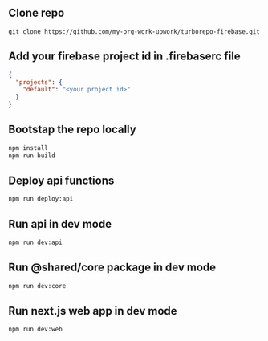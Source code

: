 ## Clone repo

```
git clone https://github.com/my-org-work-upwork/turborepo-firebase.git
```

## Add your firebase project id in .firebaserc file

```json
{
  "projects": {
    "default": "<your project id>"
  }
}
```

## Bootstap the repo locally

```sh
npm install
npm run build
```

## Deploy api functions

```sh
npm run deploy:api
```

## Run api in dev mode

```sh
npm run dev:api
```

## Run @shared/core package in dev mode

```sh
npm run dev:core
```

## Run next.js web app in dev mode

```sh
npm run dev:web
```
